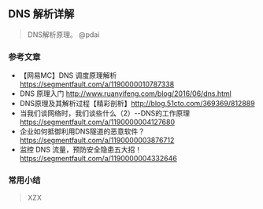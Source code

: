 
## DNS 解析详解

> DNS解析原理。 @pdai


### 参考文章
+ 【网易MC】DNS 调度原理解析 https://segmentfault.com/a/1190000010787338
+ DNS 原理入门 http://www.ruanyifeng.com/blog/2016/06/dns.html
+ DNS原理及其解析过程【精彩剖析】http://blog.51cto.com/369369/812889
+ 当我们谈网络时，我们谈些什么（2）--DNS的工作原理 https://segmentfault.com/a/1190000004127680
+ 企业如何抵御利用DNS隧道的恶意软件？https://segmentfault.com/a/1190000003876712
+ 监控 DNS 流量，预防安全隐患五大招！https://segmentfault.com/a/1190000004332646

### 常用小结

> XZX

